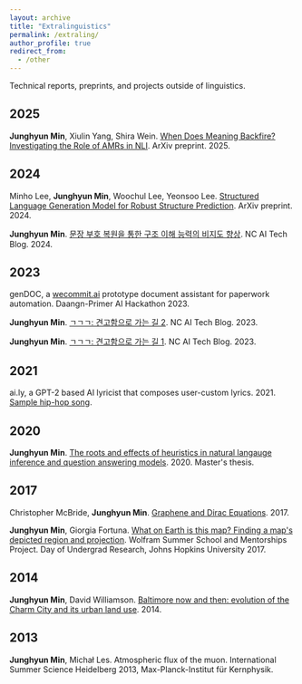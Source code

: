 ```yaml
---
layout: archive
title: "Extralinguistics"
permalink: /extraling/
author_profile: true
redirect_from:
  - /other
---
```


Technical reports, preprints, and projects outside of linguistics.

## 2025
**Junghyun Min**, Xiulin Yang, Shira Wein.
[When Does Meaning Backfire? Investigating the Role of AMRs in NLI](https://arxiv.org/abs/2506.14613). ArXiv preprint. 2025.

## 2024
Minho Lee, **Junghyun Min**, Woochul Lee, Yeonsoo Lee.
[Structured Language Generation Model for Robust Structure Prediction](https://arxiv.org/abs/2402.08971). ArXiv preprint. 2024.

**Junghyun Min**.
[문장 부호 복원을 통한 구조 이해 능력의 비지도 향상](https://ncsoft.github.io/ncresearch/195e5588d76145a5becc6052cdbf9cfa5092dcbe). NC AI Tech Blog. 2024.

## 2023
genDOC, a [wecommit.ai](https://www.wecommit.ai) prototype document assistant for paperwork automation. Daangn-Primer AI Hackathon 2023.

**Junghyun Min**.
[ㄱㄱㄱ: 견고함으로 가는 길 2](https://ncsoft.github.io/ncresearch/64da1f4997161eff97aa5d3ce09e9ad83d751a79). NC AI Tech Blog. 2023.

**Junghyun Min**.
[ㄱㄱㄱ: 견고함으로 가는 길 1](https://ncsoft.github.io/ncresearch/abb25deb34567f41e96fe4b9250719cb0f1399fe). NC AI Tech Blog. 2023.

## 2021
ai.ly, a GPT-2 based AI lyricist that composes user-custom lyrics. 2021. [Sample hip-hop song](https://www.youtube.com/watch?v=0hBXUNCaauI).

## 2020
**Junghyun Min**.
[The roots and effects of heuristics in natural langauge inference and question answering models](../files/Junghyun-Min-Masters-Thesis.pdf). 2020. Master's thesis.

## 2017
Christopher McBride, **Junghyun Min**.
[Graphene and Dirac Equations](../files/McBride-Min-Graphene_and_Dirac_Equations.pdf). 2017.

**Junghyun Min**, Giorgia Fortuna.
[What on Earth is this map? Finding a map's depicted region and projection](https://community.wolfram.com/groups/-/m/t/1157472).
Wolfram Summer School and Mentorships Project. Day of Undergrad Research, Johns Hopkins University 2017.

## 2014
**Junghyun Min**, David Williamson.
[Baltimore now and then: evolution of the Charm City and its urban land use](../files/Baltimore-Now-and-Then.pdf). 2014.

## 2013
**Junghyun Min**, Michał Les.
Atmospheric flux of the muon.
International Summer Science Heidelberg 2013, Max-Planck-Institut für Kernphysik.